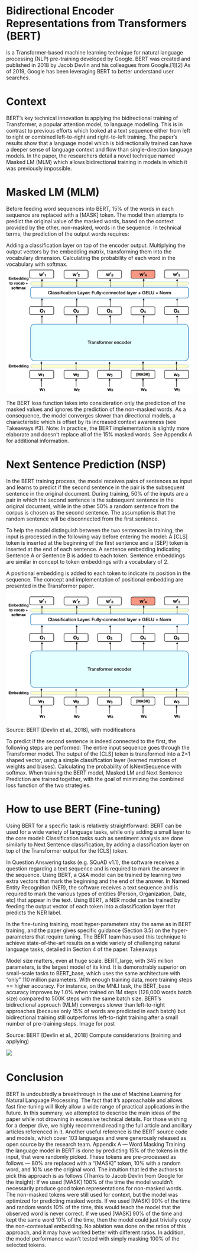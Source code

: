 # Bidirectional Encoder Representations from Transformers (BERT) 

is a Transformer-based machine learning technique for natural language processing (NLP) pre-training developed by Google. BERT was created and published in 2018 by Jacob Devlin and his colleagues from Google.[1][2] As of 2019, Google has been leveraging BERT to better understand user searches.

# Context

BERT’s key technical innovation is applying the bidirectional training of Transformer, a popular attention model, to language modelling. This is in contrast to previous efforts which looked at a text sequence either from left to right or combined left-to-right and right-to-left training. The paper’s results show that a language model which is bidirectionally trained can have a deeper sense of language context and flow than single-direction language models. In the paper, the researchers detail a novel technique named Masked LM (MLM) which allows bidirectional training in models in which it was previously impossible.


# Masked LM (MLM)

Before feeding word sequences into BERT, 15% of the words in each sequence are replaced with a [MASK] token. The model then attempts to predict the original value of the masked words, based on the context provided by the other, non-masked, words in the sequence. In technical terms, the prediction of the output words requires:

Adding a classification layer on top of the encoder output.
Multiplying the output vectors by the embedding matrix, transforming them into the vocabulary dimension.
Calculating the probability of each word in the vocabulary with softmax.
<img src ='https://github.com/SaifAlmaliki/Bert-NLP/blob/main/img1.png' />

The BERT loss function takes into consideration only the prediction of the masked values and ignores the prediction of the non-masked words. As a consequence, the model converges slower than directional models, a characteristic which is offset by its increased context awareness (see Takeaways #3).
Note: In practice, the BERT implementation is slightly more elaborate and doesn’t replace all of the 15% masked words. See Appendix A for additional information.

# Next Sentence Prediction (NSP)

In the BERT training process, the model receives pairs of sentences as input and learns to predict if the second sentence in the pair is the subsequent sentence in the original document. During training, 50% of the inputs are a pair in which the second sentence is the subsequent sentence in the original document, while in the other 50% a random sentence from the corpus is chosen as the second sentence. The assumption is that the random sentence will be disconnected from the first sentence.

To help the model distinguish between the two sentences in training, the input is processed in the following way before entering the model:
A [CLS] token is inserted at the beginning of the first sentence and a [SEP] token is inserted at the end of each sentence.
A sentence embedding indicating Sentence A or Sentence B is added to each token. Sentence embeddings are similar in concept to token embeddings with a vocabulary of 2.

A positional embedding is added to each token to indicate its position in the sequence. The concept and implementation of positional embedding are presented in the Transformer paper.

<img src='https://github.com/SaifAlmaliki/Bert-NLP/blob/main/img1.png' />

Source: BERT [Devlin et al., 2018], with modifications

To predict if the second sentence is indeed connected to the first, the following steps are performed:
The entire input sequence goes through the Transformer model.
The output of the [CLS] token is transformed into a 2×1 shaped vector, using a simple classification layer (learned matrices of weights and biases).
Calculating the probability of IsNextSequence with softmax.
When training the BERT model, Masked LM and Next Sentence Prediction are trained together, with the goal of minimizing the combined loss function of the two strategies.


# How to use BERT (Fine-tuning)

Using BERT for a specific task is relatively straightforward:
BERT can be used for a wide variety of language tasks, while only adding a small layer to the core model:
Classification tasks such as sentiment analysis are done similarly to Next Sentence classification, by adding a classification layer on top of the Transformer output for the [CLS] token.

In Question Answering tasks (e.g. SQuAD v1.1), the software receives a question regarding a text sequence and is required to mark the answer in the sequence. Using BERT, a Q&A model can be trained by learning two extra vectors that mark the beginning and the end of the answer.
In Named Entity Recognition (NER), the software receives a text sequence and is required to mark the various types of entities (Person, Organization, Date, etc) that appear in the text. Using BERT, a NER model can be trained by feeding the output vector of each token into a classification layer that predicts the NER label.

In the fine-tuning training, most hyper-parameters stay the same as in BERT training, and the paper gives specific guidance (Section 3.5) on the hyper-parameters that require tuning. The BERT team has used this technique to achieve state-of-the-art results on a wide variety of challenging natural language tasks, detailed in Section 4 of the paper.
Takeaways

Model size matters, even at huge scale. BERT_large, with 345 million parameters, is the largest model of its kind. It is demonstrably superior on small-scale tasks to BERT_base, which uses the same architecture with “only” 110 million parameters.
With enough training data, more training steps == higher accuracy. For instance, on the MNLI task, the BERT_base accuracy improves by 1.0% when trained on 1M steps (128,000 words batch size) compared to 500K steps with the same batch size.
BERT’s bidirectional approach (MLM) converges slower than left-to-right approaches (because only 15% of words are predicted in each batch) but bidirectional training still outperforms left-to-right training after a small number of pre-training steps.
Image for post

Source: BERT [Devlin et al., 2018]
Compute considerations (training and applying)


<img src= />

# Conclusion

BERT is undoubtedly a breakthrough in the use of Machine Learning for Natural Language Processing. The fact that it’s approachable and allows fast fine-tuning will likely allow a wide range of practical applications in the future. In this summary, we attempted to describe the main ideas of the paper while not drowning in excessive technical details. For those wishing for a deeper dive, we highly recommend reading the full article and ancillary articles referenced in it. Another useful reference is the BERT source code and models, which cover 103 languages and were generously released as open source by the research team.
Appendix A — Word Masking
Training the language model in BERT is done by predicting 15% of the tokens in the input, that were randomly picked. These tokens are pre-processed as follows — 80% are replaced with a “[MASK]” token, 10% with a random word, and 10% use the original word. The intuition that led the authors to pick this approach is as follows (Thanks to Jacob Devlin from Google for the insight):
If we used [MASK] 100% of the time the model wouldn’t necessarily produce good token representations for non-masked words. The non-masked tokens were still used for context, but the model was optimized for predicting masked words.
If we used [MASK] 90% of the time and random words 10% of the time, this would teach the model that the observed word is never correct.
If we used [MASK] 90% of the time and kept the same word 10% of the time, then the model could just trivially copy the non-contextual embedding.
No ablation was done on the ratios of this approach, and it may have worked better with different ratios. In addition, the model performance wasn’t tested with simply masking 100% of the selected tokens.
